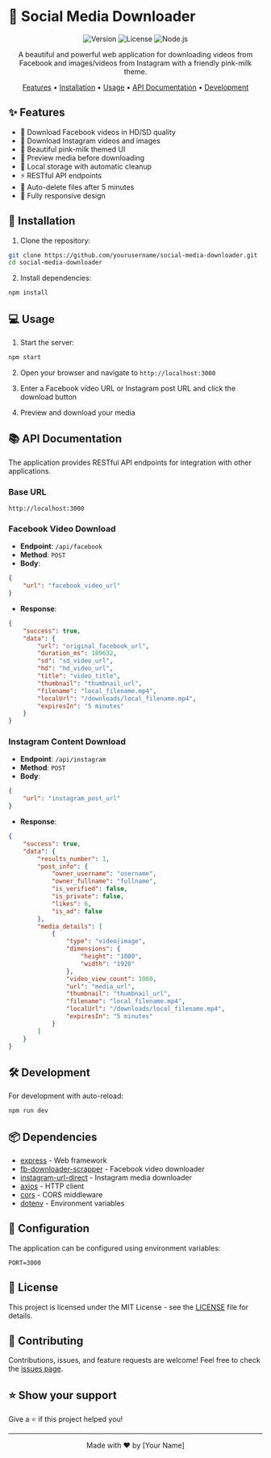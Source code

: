 # 🌟 Social Media Downloader

<div align="center">

![Version](https://img.shields.io/badge/version-1.0.0-blue.svg)
![License](https://img.shields.io/badge/license-MIT-green.svg)
![Node.js](https://img.shields.io/badge/node-%3E%3D14.0.0-brightgreen.svg)

A beautiful and powerful web application for downloading videos from Facebook and images/videos from Instagram with a friendly pink-milk theme.

[Features](#features) • [Installation](#installation) • [Usage](#usage) • [API Documentation](#api-documentation) • [Development](#development)

</div>

## ✨ Features

- 🎥 Download Facebook videos in HD/SD quality
- 📸 Download Instagram videos and images
- 🎨 Beautiful pink-milk themed UI
- 👀 Preview media before downloading
- 💾 Local storage with automatic cleanup
- ⚡ RESTful API endpoints
- 🔄 Auto-delete files after 5 minutes
- 📱 Fully responsive design

## 🚀 Installation

1. Clone the repository:
```bash
git clone https://github.com/yourusername/social-media-downloader.git
cd social-media-downloader
```

2. Install dependencies:
```bash
npm install
```

## 💻 Usage

1. Start the server:
```bash
npm start
```

2. Open your browser and navigate to `http://localhost:3000`

3. Enter a Facebook video URL or Instagram post URL and click the download button

4. Preview and download your media

## 📚 API Documentation

The application provides RESTful API endpoints for integration with other applications.

### Base URL
```
http://localhost:3000
```

### Facebook Video Download
- **Endpoint**: `/api/facebook`
- **Method**: `POST`
- **Body**: 
```json
{
    "url": "facebook_video_url"
}
```
- **Response**:
```json
{
    "success": true,
    "data": {
        "url": "original_facebook_url",
        "duration_ms": 189632,
        "sd": "sd_video_url",
        "hd": "hd_video_url",
        "title": "video_title",
        "thumbnail": "thumbnail_url",
        "filename": "local_filename.mp4",
        "localUrl": "/downloads/local_filename.mp4",
        "expiresIn": "5 minutes"
    }
}
```

### Instagram Content Download
- **Endpoint**: `/api/instagram`
- **Method**: `POST`
- **Body**: 
```json
{
    "url": "instagram_post_url"
}
```
- **Response**:
```json
{
    "success": true,
    "data": {
        "results_number": 1,
        "post_info": {
            "owner_username": "username",
            "owner_fullname": "fullname",
            "is_verified": false,
            "is_private": false,
            "likes": 6,
            "is_ad": false
        },
        "media_details": [
            {
                "type": "video|image",
                "dimensions": {
                    "height": "1080",
                    "width": "1920"
                },
                "video_view_count": 1000,
                "url": "media_url",
                "thumbnail": "thumbnail_url",
                "filename": "local_filename.mp4",
                "localUrl": "/downloads/local_filename.mp4",
                "expiresIn": "5 minutes"
            }
        ]
    }
}
```

## 🛠️ Development

For development with auto-reload:
```bash
npm run dev
```

## 📦 Dependencies

- [express](https://www.npmjs.com/package/express) - Web framework
- [fb-downloader-scrapper](https://www.npmjs.com/package/fb-downloader-scrapper) - Facebook video downloader
- [instagram-url-direct](https://www.npmjs.com/package/instagram-url-direct) - Instagram media downloader
- [axios](https://www.npmjs.com/package/axios) - HTTP client
- [cors](https://www.npmjs.com/package/cors) - CORS middleware
- [dotenv](https://www.npmjs.com/package/dotenv) - Environment variables

## 🔧 Configuration

The application can be configured using environment variables:

```env
PORT=3000
```

## 📝 License

This project is licensed under the MIT License - see the [LICENSE](LICENSE) file for details.

## 🤝 Contributing

Contributions, issues, and feature requests are welcome! Feel free to check the [issues page](https://github.com/yourusername/social-media-downloader/issues).

## ⭐ Show your support

Give a ⭐️ if this project helped you!

---

<div align="center">
Made with ❤️ by [Your Name]
</div> 